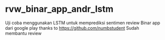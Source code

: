 # rvw_binar_app_andr_lstm
Uji coba menggunakan LSTM untuk memprediksi sentimen review Binar app dari  google play
thanks to https://github.com/numbstudent Sudah membantu review
